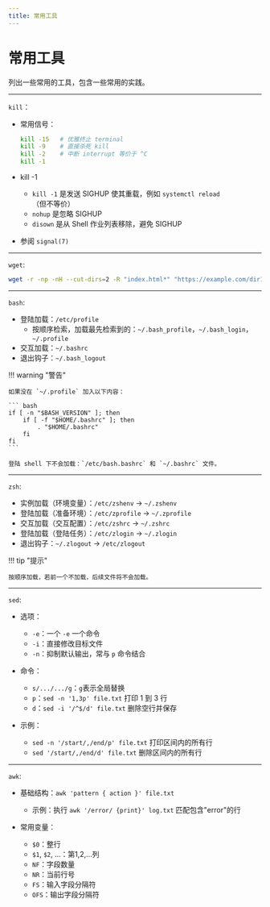 ```yaml
---
title: 常用工具
---
```


常用工具
========

列出一些常用的工具，包含一些常用的实践。

---

`kill`：

-   常用信号： 
    ``` bash
    kill -15   # 优雅终止 terminal  
    kill -9    # 直接杀死 kill
    kill -2    # 中断 interrupt 等价于 ^C
    kill -1    
    ```

-   kill -1

    -   `kill -1` 是发送 SIGHUP 使其重载，例如 `systemctl reload`（但不等价）
    -   `nohup` 是忽略 SIGHUP
    -   `disown` 是从 Shell 作业列表移除，避免 SIGHUP

-   参阅 `signal(7)`

---

`wget`: 

``` bash
wget -r -np -nH --cut-dirs=2 -R "index.html*" "https://example.com/dir1/dir2/files/"
```

---

`bash`:

-   登陆加载：`/etc/profile`
    -   按顺序检索，加载最先检索到的：`~/.bash_profile`，`~/.bash_login`，`~/.profile`
-   交互加载：`~/.bashrc`
-   退出钩子：`~/.bash_logout`

!!! warning "警告"

    如果没在 `~/.profile` 加入以下内容：
    
    ``` bash
    if [ -n "$BASH_VERSION" ]; then
        if [ -f "$HOME/.bashrc" ]; then
            . "$HOME/.bashrc"
        fi
    fi
    ```

    登陆 shell 下不会加载：`/etc/bash.bashrc` 和 `~/.bashrc` 文件。

---

`zsh`:

-   实例加载（环境变量）：`/etc/zshenv` -> `~/.zshenv`
-   登陆加载（准备环境）：`/etc/zprofile` -> `~/.zprofile`
-   交互加载（交互配置）：`/etc/zshrc` -> `~/.zshrc`
-   登陆加载（登陆任务）：`/etc/zlogin` -> `~/.zlogin`
-   退出钩子：`~/.zlogout` -> `/etc/zlogout`

!!! tip "提示"

    按顺序加载，若前一个不加载，后续文件将不会加载。

---

`sed`:

-   选项：

    -   `-e`：一个 `-e` 一个命令
    -   `-i`：直接修改目标文件
    -   `-n`：抑制默认输出，常与 `p` 命令结合

-   命令：

    -   `s/.../.../g`：`g`表示全局替换
    -   `p`：`sed -n '1,3p' file.txt` 打印 1 到 3 行
    -   `d`：`sed -i '/^$/d' file.txt` 删除空行并保存

-   示例：

    -   `sed -n '/start/,/end/p' file.txt` 打印区间内的所有行
    -   `sed '/start/,/end/d' file.txt` 删除区间内的所有行

---

`awk`:

-   基础结构：`awk 'pattern { action }' file.txt`

    -   示例：执行 `awk '/error/ {print}' log.txt` 匹配包含"error"的行 

-   常用变量：

    -   `$0`：整行
    -   `$1`, `$2`, ...：第1,2,...列
    -   `NF`：字段数量
    -   `NR`：当前行号
    -   `FS`：输入字段分隔符
    -   `OFS`：输出字段分隔符
